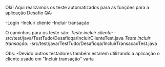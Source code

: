 Olá!
Aqui realizamos os teste automatizados para as funções para a aplicação Desafio QA:

  -Login
  -Incluir cliente
  -Incluir transação


O caminhos para os teste são:
*Teste incluir cliente:*
  -src/test/java/TestTudo/Desafioqa/IncluirClienteTest.java
*Teste incluir transação:*
  -src/test/java/TestTudo/Desafioqa/IncluirTransacaoTest.java

Obs:
  -Devido outros testadores também estarem utilizando a aplicação o cliente usado em "Incluir transação" varia
  
